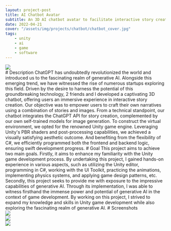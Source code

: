 ```yaml
---
layout: project-post
title: AI Chatbot Avatar
subtitle: An 3D AI chatbot avatar to facilitate interactive story creation.
date: 2022-04-21
cover: "/assets/img/projects/chatbot/chatbot_cover.jpg"
tags:
    - unity
    - ai
    - game
    - software
---
```

<div class="col-lg-12 p-3">
    <img class="project-photo" src="{{ site.baseurl }}/assets/img/projects/chatbot/chatbot_demo_1.jpg">
</div>
# Description
ChatGPT has undoubtedly revolutionized the world and introduced us to the fascinating realm of generative AI. Alongside this emerging trend, we have witnessed the rise of numerous startups exploring this field.
Driven by the desire to harness the potential of this groundbreaking technology, 2 friends and I developed a captivating 3D chatbot, offering users an immersive experience in interactive story creation. Our objective was to empower users to craft their own narratives using a combination of stories and images.
From a technical standpoint, our chatbot integrates the ChatGPT API for story creation, complemented by our own self-trained models for image generation. To construct the virtual environment, we opted for the renowned Unity game engine. Leveraging Unity's PBR shaders and post-processing capabilities, we achieved a visually satisfying aesthetic outcome. And benefiting from the flexibility of C#, we efficiently programmed both the frontend and backend logic, ensuring swift development progress.
# Goal
This project aims to achieve two main goals. Firstly, it aims to enhance my familiarity with the Unity game development process. By undertaking this project, I gained hands-on experience in various aspects, such as utilizing the Unity editor, programming in C#, working with the UI Toolkit, practicing the animations, implementing physics systems, and applying game design patterns, etc.
Secondly, this project seeks to provide me with exposure to the impressive capabilities of generative AI. Through its implementation, I was able to witness firsthand the immense power and potential of generative AI in the context of game development.
By working on this project, I strived to expand my knowledge and skills in Unity game development while also exploring the fascinating realm of generative AI.
# Screenshots
<div class="row justify-content-center">
    <div class="col-lg-12 px-3">
        <img class="project-photo mx-auto my-2 my-md-4 no-shadow" src="{{ site.baseurl }}/assets/img/projects/chatbot/chatbot_demo_2.jpg">
    </div>
</div>
<div class="row justify-content-center">
    <div class="col-lg-12 px-3">
        <img class="project-photo mx-auto my-2 my-md-4 no-shadow" src="{{ site.baseurl }}/assets/img/projects/chatbot/chatbot_demo_4.jpg">
    </div>
</div>
<div class="row justify-content-center">
    <div class="col-lg-12 px-3">
        <img class="project-photo mx-auto my-2 my-md-4 no-shadow" src="{{ site.baseurl }}/assets/img/projects/chatbot/chatbot_demo_3.jpg">
    </div>
</div>
